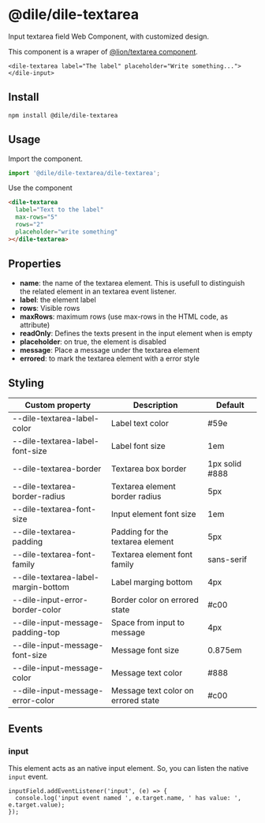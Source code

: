 # @dile/dile-textarea

Input textarea field Web Component, with customized design.

This component is a wraper of [@lion/textarea component](https://github.com/ing-bank/lion/tree/master/packages/textarea).

```
<dile-textarea label="The label" placeholder="Write something..."></dile-input>
```

## Install

```
npm install @dile/dile-textarea
```

## Usage

Import the component.

```javascript
import '@dile/dile-textarea/dile-textarea';
```

Use the component

```html
<dile-textarea
  label="Text to the label"
  max-rows="5"
  rows="2"
  placeholder="write something"
></dile-textarea>
```

## Properties

- **name**: the name of the textarea element. This is usefull to distinguish the related element in an textarea event listener.
- **label**: the element label
- **rows**: Visible rows
- **maxRows**: maximum rows (use max-rows in the HTML code, as attribute)
- **readOnly**: Defines the texts present in the input element when is empty
- **placeholder**: on true, the element is disabled
- **message**: Place a message under the textarea element
- **errored**: to mark the textarea element with a error style

## Styling

Custom property | Description | Default
----------------|-------------|---------
--dile-textarea-label-color | Label text color | #59e
--dile-textarea-label-font-size | Label font size | 1em
--dile-textarea-border | Textarea box border | 1px solid #888
--dile-textarea-border-radius | Textarea element border radius | 5px
--dile-textarea-font-size | Input element font size | 1em
--dile-textarea-padding | Padding for the textarea element | 5px
--dile-textarea-font-family | Textarea element font family | sans-serif
--dile-textarea-label-margin-bottom | Label marging bottom | 4px
--dile-input-error-border-color | Border color on errored state | #c00
--dile-input-message-padding-top | Space from input to message | 4px
--dile-input-message-font-size | Message font size | 0.875em
--dile-input-message-color | Message text color | #888
--dile-input-message-error-color | Message text color on errored state | #c00

## Events

### input

This element acts as an native input element. So, you can listen the native `input` event.

```
inputField.addEventListener('input', (e) => {
  console.log('input event named ', e.target.name, ' has value: ', e.target.value);
});
```

